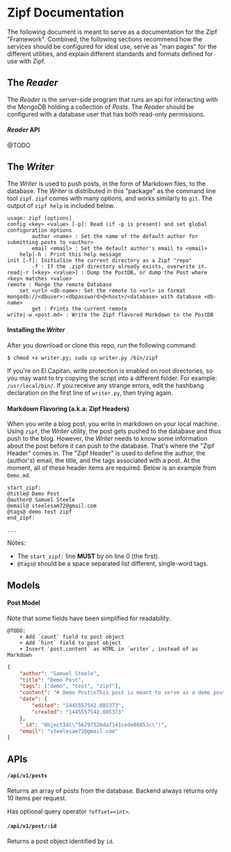# Zipf Documentation
The following document is meant to serve as a documentation for the Zipf "Framework". Combined, the following sections recommend how the services should be configured for ideal use, serve as "man pages" for the different utilities, and explain different standards and formats defined for use with Zipf.


## The *Reader*
The *Reader* is the server-side program that runs an api for interacting with the MongoDB holding a collection of *Posts*. The *Reader* should be configured with a database user that has both read-only permissions.

#### *Reader* API
@TODO


## The *Writer*
The *Writer* is used to push posts, in the form of Markdown files, to the database. The *Writer* is distributed in this "package" as the command line tool `zipf`. `zipf` comes with many options, and works similarly to `git`. The output of `zipf help` is included below.
```
usage: zipf [options]
config <key> <value> [-p]: Read (if -p is present) and set global configuration options
    	author <name> : Set the name of the default author for submitting posts to <author>
    	email <email> : Set the default author's email to <email>
    help|-h : Print this help message
init [-f]: Initialize the current directory as a Zipf "repo"
    	-f : If the .zipf directory already exists, overwrite it.
read|-r [<key> <value>] : Dump the PostDB, or dump the Post where <key> matches <value>
remote : Mange the remote Database
	set <url> <db-name>: Set the remote to <url> in format mongodb://<dbuser>:<dbpassword>@<host>/<database> with database <db-name>
    	get : Prints the current remote
write|-w <post.md> : Write the Zipf flavored Markdown to the PostDB
```

#### Installing the *Writer*
After you download or clone this repo, run the following command:
```
$ chmod +x writer.py; sudo cp writer.py /bin/zipf
```
If you're on El Capitan, write protection is enabled on root directories, so you may want to try copying the script into a different folder. For example: `/usr/local/bin/`. If you receive any strange errors, edit the hashbang declaration on the first line of `writer.py`, then trying again.

#### Markdown Flavoring (a.k.a: Zipf Headers)
When you write a blog post, you write in markdown on your local machine. Using `zipf`, the *Writer* utility, the post gets pushed to the database and thus
push to the blog. However, the *Writer* needs to know some information about the post before it can push to the database. That's where the "Zipf Header" comes in. The "Zipf Header" is used to define the author, the (author's) email, the title, and the tags associated with a post. At the moment, all of these header items are required. Below is an example from `Demo.md`.
```
start_zipf:
@title@ Demo Post
@author@ Samuel Steele
@email@ steelesam72@gmail.com
@tags@ demo test zipf
end_zipf:

...
```
Notes:
* The `start_zipf:` line **MUST** by on line 0 (the first).
* `@tags@` should be a space separated list different, single-word tags.


## Models

#### Post Model
Note that some fields have been simplified for readability.


    @TODO:
        + Add `count` field to post object
        + Add `hint` field to post object
        + Insert `post.content` as HTML in `writer`, instead of as Markdown


```json
{
    "author": "Samuel Steele",
    "title": "Demo Post",
    "tags": ["demo", "test", "zipf"],
    "content": "# Demo Post\nThis post is meant to serve as a demo post for the Zipf blogging framework.\nZipf supports all sorts of cool Markdown stuff, so have fun.\n\n# Heading 1\n## Heading 2\n### Heading 3\n#### Heading 4\n##### Heading 5\n###### Heading 6\n\nThis is an example of an `inline` code snippet.\n\n```\n# And this an example of a large block code\n# Hopefully, I can add code highlighting to the MD parser.\n\ndef parse_markdown(file):\n    pass\n    \n```\n\nOr, if you're not much of a coder and more of a blogger, there's also cool stuff like **BOLDS** and *Italics*.\n\nHere's a link to a YouTube [video](https://youtu.be/fCn8zs912OE).",
    "date": {
        "edited": "1445557542.085373",
        "created": "1445557542.085373"
    },
    "_id": "ObjectId(\"56297526da7141cede08853c\")",
    "email": "steelesam72@gmail.com"
}
```

## APIs

#### `/api/v1/posts`
Returns an array of posts from the database. Backend always returns only 10 items per request.

Has optional query operator `?offset=<int>`.


#### `/api/v1/post/:id`
Returns a post object identified by `id`.
